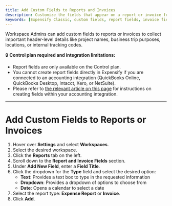 ```yaml
---
title: Add Custom Fields to Reports and Invoices
description: Customize the fields that appear on a report or invoice for greater control and detail.
keywords: [Expensify Classic, custom fields, report fields, invoice fields, header fields, workspace admin, Control plan, Expensify Classic]
---
```

<div id="expensify-classic" markdown="1">

Workspace Admins can add custom fields to reports or invoices to collect important header-level details like project names, business trip purposes, locations, or internal tracking codes.

🔒 **Control plan required and integration limitations:**
- Report fields are only available on the Control plan.
- You cannot create report fields directly in Expensify if you are connected to an accounting integration (QuickBooks Online, QuickBooks Desktop, Intacct, Xero, or NetSuite).
- Please refer to [the relevant article on this page](https://help.expensify.com/expensify-classic/hubs/connections/) for instructions on creating fields within your accounting integration. 

---

# Add Custom Fields to Reports or Invoices

1. Hover over **Settings** and select **Workspaces**.
2. Select the desired workspace.
3. Click the **Reports** tab on the left.
4. Scroll down to the **Report and Invoice Fields** section.
5. Under **Add New Field**, enter a **Field Title**.
6. Click the dropdown for the **Type** field and select the desired option:
   - **Text**: Provides a text box to type in the requested information
   - **Dropdown**: Provides a dropdown of options to choose from
   - **Date**: Opens a calendar to select a date
7. Select the report type: **Expense Report** or **Invoice**.
8. Click **Add**.

</div>
